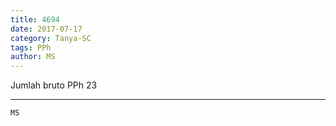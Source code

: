 ```yaml
---
title: 4694
date: 2017-07-17
category: Tanya-SC
tags: PPh
author: MS
---
```


Jumlah bruto PPh 23

---



`MS`
